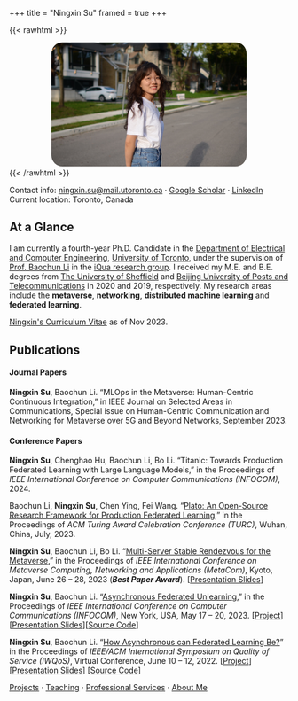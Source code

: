 +++
title = "Ningxin Su"
framed = true
+++

{{< rawhtml >}}
<center>
<img src="/assets/ningxinsu.jpg" alt="Ningxin Su" width="70%" style="border-radius: 20px;" >
</center>
{{< /rawhtml >}}

Contact info: ningxin.su@mail.utoronto.ca &middot; [Google Scholar](https://scholar.google.ca/citations?user=XkeT3_8AAAAJ&hl=en) &middot; [LinkedIn](https://www.linkedin.com/in/ningxin-su-b11460264/)   
Current location: Toronto, Canada  

## At a Glance

I am currently a fourth-year Ph.D. Candidate in the [Department of Electrical and Computer Engineering](https://www.ece.toronto.edu), [University of Toronto](https://www.utoronto.ca), under the supervision of [Prof. Baochun Li](https://www.ece.utoronto.ca/people/li-b/) in the [iQua research group](https://iqua.ece.toronto.edu/). I received my M.E. and B.E. degrees from [The University of Sheffield](https://www.sheffield.ac.uk/) and [Beijing University of Posts and Telecommunications](https://www.bupt.edu.cn/) in 2020 and 2019, respectively. My research areas include the **metaverse**, **networking**, **distributed machine learning** and **federated learning**.

[Ningxin's Curriculum Vitae](/assets/ningxin_cv.pdf) as of Nov 2023.

## Publications

#### Journal Papers
**Ningxin Su**, Baochun Li. “MLOps in the Metaverse: Human-Centric Continuous Integration,” in IEEE Journal on Selected Areas in Communications, Special issue on Human-Centric Communication and Networking for Metaverse over 5G and Beyond Networks, September 2023.

#### Conference Papers

**Ningxin Su**, Chenghao Hu, Baochun Li, Bo Li. “Titanic: Towards Production Federated Learning with Large Language Models,” in the Proceedings of *IEEE International Conference on Computer Communications (INFOCOM)*, 2024. 

Baochun Li, **Ningxin Su**, Chen Ying, Fei Wang. “[Plato: An Open-Source Research Framework for Production Federated Learning](/assets/turc23.pdf),” in the Proceedings of *ACM Turing Award Celebration Conference (TURC)*, Wuhan, China, July, 2023. 

**Ningxin Su**, Baochun Li, Bo Li. “[Multi-Server Stable Rendezvous for the Metaverse](/assets/metacom23.pdf),” in the Proceedings of *IEEE International Conference on Metaverse Computing, Networking and Applications (MetaCom)*, Kyoto, Japan, June 26 – 28, 2023 (**_Best Paper Award_**). [[Presentation Slides](/assets/metacom23_slides.pdf)]

**Ningxin Su**, Baochun Li. “[Asynchronous Federated Unlearning](/assets/infocom23.pdf),” in the Proceedings of *IEEE International Conference on Computer Communications (INFOCOM)*, New York, USA, May 17 – 20, 2023. [[Project](/projects/infocom23)][[Presentation Slides](/assets/infocom23_slides.pdf)][[Source Code](https://github.com/TL-System/plato/tree/main/examples/knot)]

**Ningxin Su**, Baochun Li. “[How Asynchronous can Federated Learning Be?](/assets/iwqos22.pdf)” in the Proceedings of *IEEE/ACM International Symposium on Quality of Service (IWQoS)*, Virtual Conference, June 10 – 12, 2022. [[Project](/projects/iwqos22)][[Presentation Slides](/assets/iwqos22_slides.pdf)] [[Source Code](https://github.com/TL-System/plato/tree/main/examples/port)]


[Projects](/projects) &middot; [Teaching](/teaching) &middot; [Professional Services](/professional_services) &middot; [About Me](/about) 